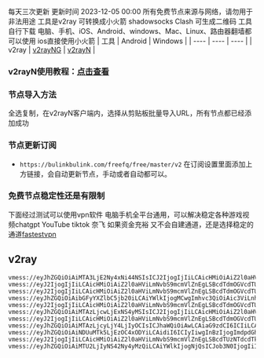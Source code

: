 每天三次更新 更新时间 2023-12-05 00:00
所有免费节点来源与网络，请勿用于非法用途
工具是v2ray 可转换成小火箭 shadowsocks Clash 可生成二维码
工具自行下载  电脑、手机、iOS、Android、windows、Mac、Linux、路由器翻墙都可以使用
ios直接使用小火箭
|  工具  | Android  | Windows  |
|  ----  | ----   | ----  |
| v2ray  | [v2rayNG](https://github.com/2dust/v2rayNG/releases/download/1.6.28/v2rayNG_1.6.28_arm64-v8a.apk) | [v2rayN](https://github.com/2dust/v2rayN/releases/download/3.27/v2rayN-Core.zip) |
### v2rayN使用教程：[点击查看](https://github.com/freefq/tutorials)
### 节点导入方法
全选复制，在v2rayN客户端内，选择从剪贴板批量导入URL，所有节点都已经添加成功
### 节点更新订阅
- `https://bulinkbulink.com/freefq/free/master/v2`
在订阅设置里面添加上方链接，会自动更新节点，手动或者自动都可以。

### 免费节点稳定性还是有限制
下面经过测试可以使用vpn软件 电脑手机全平台通用，可以解决稳定各种游戏视频chatgpt YouTube tiktok 奈飞 如果资金充裕 又不会自建通道，还是选择稳定的通道[fastestvpn](https://fststvpn.com/6543980b8a765)
## v2ray
```
vmess://eyJhZGQiOiAiMTA3LjE2Ny4xNi44NSIsICJ2IjogIjIiLCAicHMiOiAiZ2l0aHViLmNvbS9mcmVlZnEgLSBcdTdmOGVcdTU2ZmRcdTUyYTBcdTUyMjlcdTc5OGZcdTVjM2NcdTRlOWFcdTVkZGVcdTZkMWJcdTY3NDlcdTc3ZjZcdTVlMDJTaGFya1RlY2hcdTY1NzBcdTYzNmVcdTRlMmRcdTVmYzMgMSIsICJwb3J0IjogNDQzLCAiaWQiOiAiNzY0MGExZTctOTcwMS00MjhlLWE0YjItMTliM2U3ZGQ2ZjlmIiwgImFpZCI6ICI2NCIsICJuZXQiOiAid3MiLCAidHlwZSI6ICIiLCAiaG9zdCI6ICJ3d3cuNTExMDkwNTcueHl6IiwgInBhdGgiOiAiL3BhdGgvMDgwODIyMjcyOTE0IiwgInRscyI6ICJ0bHMifQ==
vmess://eyJ2IjogIjIiLCAicHMiOiAiZ2l0aHViLmNvbS9mcmVlZnEgLSBcdTdmOGVcdTU2ZmRcdTUyYTBcdTUyMjlcdTc5OGZcdTVjM2NcdTRlOWFcdTVkZGVcdTU3MjNcdTRmNTVcdTU4NWVNVUxUQUNPTVx1NjczYVx1NjIzZiAyIiwgImFkZCI6ICI0NS4xOTkuMTM4LjE5MSIsICJwb3J0IjogIjMwMDAwIiwgInR5cGUiOiAibm9uZSIsICJpZCI6ICI0MTgwNDhhZi1hMjkzLTRiOTktOWIwYy05OGNhMzU4MGRkMjQiLCAiYWlkIjogIjY0IiwgIm5ldCI6ICJ3cyIsICJwYXRoIjogIi9wYXRoLzE2OTYyNTE1MjI0MzgiLCAiaG9zdCI6ICJ3d3cuNDIwNzcyMzAueHl6IiwgInRscyI6ICJ0bHMifQ==
vmess://eyJ2IjogIjIiLCAicHMiOiAiZ2l0aHViLmNvbS9mcmVlZnEgLSBcdTdmOGVcdTU2ZmRDbG91ZEZsYXJlXHU1MTZjXHU1M2Y4Q0ROXHU4MjgyXHU3MGI5IDMiLCAiYWRkIjogIjEwNC4xOC4yMDIuMjMyIiwgInBvcnQiOiA4MCwgImlkIjogIjRkODY4NTU4LTAxNjYtNDA4My1iYWYwLTcyMGRhZjI0ZjZlNiIsICJhaWQiOiAwLCAic2N5IjogImF1dG8iLCAibmV0IjogIndzIiwgImhvc3QiOiAiZmkxLnh2MnJheS5uZXQiLCAicGF0aCI6ICIvIiwgInRscyI6ICIifQ==
vmess://eyJhZGQiOiAibGFyYXZlbC5jb20iLCAiYWlkIjogMCwgImhvc3QiOiAic3ViLnhuLS05a3E4OWQ0eTBnLnRvcCIsICJpZCI6ICI0NTQ4YjhkZS1jNmY1LTQxZjItOGNiNi03MjNjOGRiOGVkMDMiLCAibmV0IjogIndzIiwgInBhdGgiOiAiL3VzLmJpbmdoZS5kZXNpZ246NDQzLyIsICJwb3J0IjogNDQzLCAicHMiOiAiZ2l0aHViLmNvbS9mcmVlZnEgLSBcdTdmOGVcdTU2ZmRDbG91ZEZsYXJlXHU1MTZjXHU1M2Y4Q0ROXHU4MjgyXHU3MGI5IDQiLCAidGxzIjogInRscyIsICJ0eXBlIjogImF1dG8iLCAic2VjdXJpdHkiOiAiYXV0byIsICJza2lwLWNlcnQtdmVyaWZ5IjogdHJ1ZSwgInNuaSI6ICIifQ==
vmess://eyJ2IjogIjIiLCAicHMiOiAiZ2l0aHViLmNvbS9mcmVlZnEgLSBcdTdmOGVcdTU2ZmRDbG91ZEZsYXJlXHU4MjgyXHU3MGI5IDUiLCAiYWRkIjogIjE2Mi4xNTkuMTQyLjI0MyIsICJwb3J0IjogIjgwIiwgImlkIjogIjZlNTgwMjUxLTNkZmMtNGRhNC1hN2QyLTk0ZDY0NzBkM2EwOSIsICJhaWQiOiAiMCIsICJuZXQiOiAid3MiLCAidHlwZSI6ICJub25lIiwgImhvc3QiOiAidWszLW4xOHNieTJjMnV3b2JkYnEubXliZXN0amouY29tIiwgInBhdGgiOiAiLyIsICJ0bHMiOiAiIn0=
vmess://eyJhZGQiOiAiMTAzLjcwLjExNS4yMSIsICJ2IjogIjIiLCAicHMiOiAiZ2l0aHViLmNvbS9mcmVlZnEgLSBcdTUzNzBcdTVlYTYgIDYiLCAicG9ydCI6IDgwLCAiaWQiOiAiODMxNTk2YjItZmVkMS00MjM5LWFmODgtZTA2MzAzOTQ1NDVhIiwgImFpZCI6ICIwIiwgIm5ldCI6ICJ3cyIsICJ0eXBlIjogIiIsICJob3N0IjogIiIsICJwYXRoIjogIi92cG5naWFyZS5uZXQiLCAidGxzIjogIiJ9
vmess://eyJ2IjogIjIiLCAicHMiOiAiZ2l0aHViLmNvbS9mcmVlZnEgLSBcdTdmOGVcdTU2ZmRDbG91ZEZsYXJlXHU1MTZjXHU1M2Y4Q0ROXHU4MjgyXHU3MGI5IDciLCAiYWRkIjogImNmY2RuMy5zYW5mZW5jZG45LmNvbSIsICJwb3J0IjogIjgwIiwgImlkIjogIjY5ODExNWU0LTE0OTQtNGY0YS04NWE5LTc2Y2QwMTFkM2FjNiIsICJhaWQiOiAiMCIsICJzY3kiOiAiYXV0byIsICJuZXQiOiAid3MiLCAidHlwZSI6ICJub25lIiwgImhvc3QiOiAianAxN2FhYjcyYTcuY2h2c2lmZXRyai54eXoiLCAicGF0aCI6ICIvdmlkZW8vdXViQ2RKdEsiLCAidGxzIjogIiIsICJzbmkiOiAiIiwgImFscG4iOiAiIiwgImZwIjogIiJ9
vmess://eyJhZGQiOiAiMTAzLjcyLjY4LjIyOCIsICJhaWQiOiAwLCAiaG9zdCI6ICIiLCAiaWQiOiAiODMxNTk2YjItZmVkMS00MjM5LWFmODgtZTA2MzAzOTQ1NDVhIiwgIm5ldCI6ICJ3cyIsICJwYXRoIjogIi92cG5naWFyZS5uZXQiLCAicG9ydCI6IDgwLCAicHMiOiAiZ2l0aHViLmNvbS9mcmVlZnEgLSBcdTUzNzBcdTVlYTYgIDgiLCAidGxzIjogIiIsICJ0eXBlIjogImF1dG8iLCAic2VjdXJpdHkiOiAiYXV0byIsICJza2lwLWNlcnQtdmVyaWZ5IjogdHJ1ZSwgInNuaSI6ICIifQ==
vmess://eyJhZGQiOiAiNDUuMTk5LjEzOC4xODYiLCAidiI6ICIyIiwgInBzIjogImdpdGh1Yi5jb20vZnJlZWZxIC0gXHU3ZjhlXHU1NmZkXHU1MmEwXHU1MjI5XHU3OThmXHU1YzNjXHU0ZTlhXHU1ZGRlXHU1NzIzXHU0ZjU1XHU1ODVlTVVMVEFDT01cdTY3M2FcdTYyM2YgOSIsICJwb3J0IjogMzAwMDAsICJpZCI6ICI0ZWMwYWU2Mi1kZTA5LTQwMjktOTA0YS0wMzEzZDQ2MjhlY2YiLCAiYWlkIjogIjY0IiwgIm5ldCI6ICJ3cyIsICJ0eXBlIjogIiIsICJob3N0IjogIiIsICJwYXRoIjogIi9wYXRoLzE2OTczNzY3ODI4NzkiLCAidGxzIjogInRscyJ9
vmess://eyJ2IjogIjIiLCAicHMiOiAiZ2l0aHViLmNvbS9mcmVlZnEgLSBcdTUzNTdcdTk3NWUgIDEwIiwgImFkZCI6ICIxNTYuMjI1LjY3LjEwNCIsICJwb3J0IjogMzAwMDAsICJpZCI6ICIyOWE1ZDQ4ZS0yNGYxLTQ4ZmQtYTVlMS05YTQ2Y2IzMTAzMmYiLCAiYWlkIjogNjQsICJzY3kiOiAiYXV0byIsICJuZXQiOiAid3MiLCAiaG9zdCI6ICJ3d3cuNDE3NTgxMTIueHl6IiwgInBhdGgiOiAiL3BhdGgvMTY5ODIzOTg4ODkxNCIsICJ0bHMiOiAidGxzIn0=
vmess://eyJhZGQiOiAiMTU2LjIyNS42Ny4yMzQiLCAiYWlkIjogNjQsICJob3N0IjogIiIsICJpZCI6ICI5MzUwM2RkNS0yNDVhLTRlYjEtYWUyYS01N2FiOWYyYjNjMjkiLCAibmV0IjogIndzIiwgInBhdGgiOiAiL3BhdGgvMTY5ODIzOTg4ODkxNCIsICJwb3J0IjogMzAwMDAsICJwcyI6ICJnaXRodWIuY29tL2ZyZWVmcSAtIFx1NTM1N1x1OTc1ZSAgMTEiLCAidGxzIjogInRscyIsICJ0eXBlIjogImF1dG8iLCAic2VjdXJpdHkiOiAiYXV0byIsICJza2lwLWNlcnQtdmVyaWZ5IjogdHJ1ZSwgInNuaSI6ICIifQ==
```